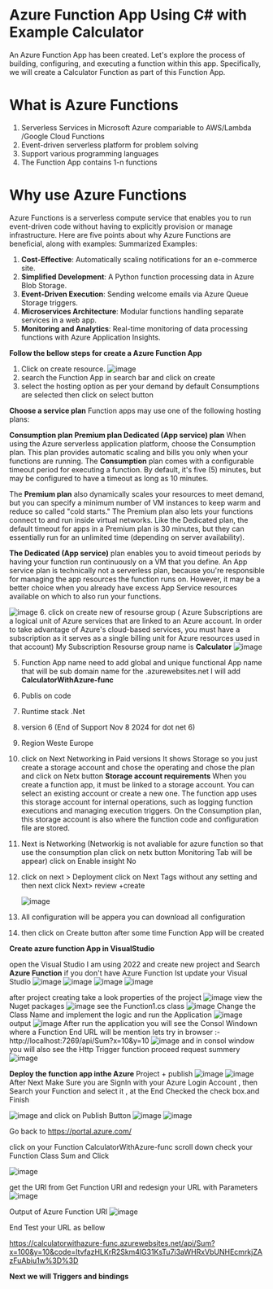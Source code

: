# Azure Function App Using C# with Example Calculator
 An Azure Function App has been created. Let's explore the process of building, configuring, and executing a function within this app.
 Specifically, we will create a Calculator Function as part of this Function App.
 

# What is Azure Functions
  1. Serverless Services in Microsoft Azure   compariable to AWS/Lambda /Google Cloud Functions
  2. Event-driven serverless platform for problem solving
  3. Support various programming languages
  4. The Function App contains 1-n functions
# Why use Azure Functions
Azure Functions is a serverless compute service that enables you to run event-driven code without having to explicitly provision or manage infrastructure. Here are five points about why Azure Functions are beneficial, along with examples:
Summarized Examples:
1. **Cost-Effective**: Automatically scaling notifications for an e-commerce site.
2. **Simplified Development**: A Python function processing data in Azure Blob Storage.
3. **Event-Driven Execution**: Sending welcome emails via Azure Queue Storage triggers.
4. **Microservices Architecture**: Modular functions handling separate services in a web app.
5. **Monitoring and Analytics**: Real-time monitoring of data processing functions with Azure Application Insights.
 
**Follow the bellow steps for create a Azure Function App**
1. Click on create resource.
![image](https://github.com/mnoumanuaar32xc/Azure-Function-App-Using-C--Sharp/assets/8413883/f4d8acba-eb17-407b-979e-950bbb073bb3)
2. search the Function App in search bar and click on create
  4. select the hosting option as per your demand by default Consumptions are selected then click on select button

  **Choose a service plan**
Function apps may use one of the following hosting plans:

**Consumption plan
Premium plan
Dedicated (App service) plan**
When using the Azure serverless application platform, choose the Consumption plan. This plan provides automatic scaling and bills you only when your functions are running. The **Consumption** plan comes with a configurable timeout period for executing a function. By default, it's five (5) minutes, but may be configured to have a timeout as long as 10 minutes.

The **Premium plan** also dynamically scales your resources to meet demand, but you can specify a minimum number of VM instances to keep warm and reduce so called "cold starts." The Premium plan also lets your functions connect to and run inside virtual networks. Like the Dedicated plan, the default timeout for apps in a Premium plan is 30 minutes, but they can essentially run for an unlimited time (depending on server availability).

**The Dedicated (App service)** plan enables you to avoid timeout periods by having your function run continuously on a VM that you define. An App service plan is technically not a serverless plan, because you're responsible for managing the app resources the function runs on. However, it may be a better choice when you already have excess App Service resources available on which to also run your functions.

   ![image](https://github.com/mnoumanuaar32xc/Azure-Function-App-Using-C--Sharp/assets/8413883/5849d582-d40c-4a50-81e3-210bdfafe810)
6. click on create new of resourse group ( Azure Subscriptions are a logical unit of Azure services that are linked to an Azure account. In order to take advantage of Azure's cloud-based services, you must have a subscription as it serves as a single billing unit for Azure resources used in that account)
   My Subscription Resourse group name is **Calculator**
   ![image](https://github.com/mnoumanuaar32xc/Azure-Function-App-Using-C--Sharp/assets/8413883/f0451131-4464-466b-a5cb-cc36640a299c)

   5. Function App name need to add global and unique functional App name that will be sub domain name for the .azurewebsites.net I will add **CalculatorWithAzure-func**
   6.  Publis on code
   7.  Runtime stack .Net
   8.  version 6 (End of Support Nov 8 2024 for dot net 6)
   9.  Region Weste Europe
   10.  click on Next Networking in Paid versions It shows Storage so you just create a storage account and chose the operating and chose the plan and click on Netx button
  **Storage account requirements**
  When you create a function app, it must be linked to a storage account. You can select an existing account or create a new one. The function app uses this storage account for internal   operations, such as logging function executions and managing execution triggers. On the Consumption plan, this storage account is also where the function code and configuration file are stored.

   11. Next is Networking (Networkig is not avaliable for azure function so that use the consumption plan click on netx button Monitoring Tab will be appear) click on Enable insight No
   12. click on next > Deployment click on Next Tags without any setting and then next click Next> review +create

       ![image](https://github.com/mnoumanuaar32xc/Azure-Function-App-Using-C--Sharp/assets/8413883/474de002-32b4-4cd0-b4e8-f2636f60f3f0)
   13. All configuration will be appera you can download all configuration
   14. then click on Create button after some time Function App will be created
   
   **Create azure function App in VisualStudio** 

open the Visual Studio I am using 2022 and create new project and Search **Azure Function** if you don't have Azure Function Ist update your Visual Studio
![image](https://github.com/mnoumanuaar32xc/Azure-Function-App-Using-C--Sharp/assets/8413883/f8fc5d61-8687-433a-94be-1ad72b5c02c8)
![image](https://github.com/mnoumanuaar32xc/Azure-Function-App-Using-C--Sharp/assets/8413883/88bae070-fe1c-4fb9-80f6-f62e2ae23497)
![image](https://github.com/mnoumanuaar32xc/Azure-Function-App-Using-C--Sharp/assets/8413883/c07063f9-d743-40f7-a785-11fbb0c16a20)
![image](https://github.com/mnoumanuaar32xc/Azure-Function-App-Using-C--Sharp/assets/8413883/0ba2c516-9bb3-490a-946e-c5ee4f0e5255)

after project creating take a look properties of the project
![image](https://github.com/mnoumanuaar32xc/Azure-Function-App-Using-C--Sharp/assets/8413883/e7c17cae-1be7-4ee5-abec-141c3e76be8a)
view the Nuget packages
![image](https://github.com/mnoumanuaar32xc/Azure-Function-App-Using-C--Sharp/assets/8413883/dae2cbde-1fae-49c2-a59a-6af2a5a456f4)
see the Function1.cs class
![image](https://github.com/mnoumanuaar32xc/Azure-Function-App-Using-C--Sharp/assets/8413883/ee2f62cb-3e1d-4b9c-ae36-b8a12e12c05b)
Change the Class Name and implement the logic and run the Application
![image](https://github.com/mnoumanuaar32xc/Azure-Function-App-Using-C--Sharp/assets/8413883/59b199a9-ec6f-40f1-862c-3d835d1265cc)
output
![image](https://github.com/mnoumanuaar32xc/Azure-Function-App-Using-C--Sharp/assets/8413883/3302a610-afbc-40a2-9856-a32917ac751d)
After run the application you will see the Consol Windown where a Function End URL will be mention 
lets try in browser :- http://localhost:7269/api/Sum?x=10&y=10
![image](https://github.com/mnoumanuaar32xc/Azure-Function-App-Using-C--Sharp/assets/8413883/41f99f33-bf4e-4142-94cb-62d7ff3bbad9)
and in consol window you will also see the Http Trigger function proceed request summery 
![image](https://github.com/mnoumanuaar32xc/Azure-Function-App-Using-C--Sharp/assets/8413883/f9486290-eb6f-4724-b2e2-4806e381df7f)

**Deploy the function app inthe Azure**
Project + publish 
![image](https://github.com/mnoumanuaar32xc/Azure-Function-App-Using-C--Sharp/assets/8413883/76be30b4-3eac-4de1-bf8a-4f54fcddffa1)
![image](https://github.com/mnoumanuaar32xc/Azure-Function-App-Using-C--Sharp/assets/8413883/2384e6a8-38cc-4035-b671-a06d7842dff5)
After Next Make Sure you are SignIn with your Azure Login Account , then Search your Function and select it , at the End Checked the check box.and Finish

![image](https://github.com/mnoumanuaar32xc/Azure-Function-App-Using-C--Sharp/assets/8413883/8e7093bd-d908-4f02-bb04-e0f9d324e937)
and click on Publish Button
![image](https://github.com/mnoumanuaar32xc/Azure-Function-App-Using-C--Sharp/assets/8413883/839e83d6-b8ed-4c4c-a777-1f3c518d7917)
![image](https://github.com/mnoumanuaar32xc/Azure-Function-App-Using-C--Sharp/assets/8413883/595fbba9-9025-4f0c-a99c-c683e4498435)

Go back to https://portal.azure.com/ 

click on your Function CalculatorWithAzure-func scroll down check your Function Class Sum and Click 

![image](https://github.com/mnoumanuaar32xc/Azure-Function-App-Using-C--Sharp/assets/8413883/5dd4604e-f4e6-41b3-8f5b-cb8e3f082d5b)

get the URl from Get Function URl and redesign your URL with Parameters 
![image](https://github.com/mnoumanuaar32xc/Azure-Function-App-Using-C--Sharp/assets/8413883/12b39c2a-3d6e-477c-917f-ab3656908c34)

Output of Azure Function URl 
![image](https://github.com/mnoumanuaar32xc/Azure-Function-App-Using-C--Sharp/assets/8413883/703d3edd-4d94-401d-9f97-a8d4ee691e91)


End Test your URL as bellow 

https://calculatorwithazure-func.azurewebsites.net/api/Sum?x=100&y=10&code=ltvfazHLKrR2Skm4lG31KsTu7i3aWHRxVbUNHEcmrkjZAzFuAbiu1w%3D%3D


**Next we will Triggers and bindings**










